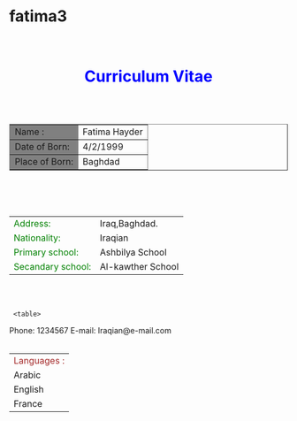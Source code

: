 # fatima3
<!DOCtype html>
<html>
<head>
 <title>cv</title>
</head>

  <body>
<br>
<h1 style="color:blue;text-align:center;">Curriculum Vitae</h1>
<br>
<br>
 <table border="1">
<tr>
<td style="background-color:grey;">Name :</td>
<td>Fatima Hayder</td>
</tr>
<tr>
<td style="background-color:grey;">Date of Born:</td>
<td>4/2/1999</td>
</tr>
<tr>
<td style="background-color:grey;">Place of Born:</td>
<td>Baghdad</td>
</tr>
 </table>
<br>
<br>
<br>
  <table>
<tr>
<td style="color:green;">Address:</td>
<td> Iraq,Baghdad.</td>
</tr>
<tr>
<td style="color:green;" >Nationality:</td>
<td> Iraqian</td>
</tr>
<tr>
<td style="color:green;">Primary school:</td>
<td> Ashbilya School</td>
</tr>
<td style="color:green;">Secandary school:</td>
<td> Al-kawther School</td>
</tr>

   </table>
<br><br>

     <table>
  <tr>
  <td style="color:cyan;">Phone:</td>
  <td>1234567</td>
   </tr>
  <tr>
  <td style="color:cyan;">E-mail:</td>
    <td>Iraqian@e-mail.com</td>
  </tr>

  </table><br><br>

<table>
<tr>
<td style="color:brown;">Languages :</td>
</tr>

<tr>
<td>Arabic </td>
</tr>

<tr>
<td>English</td>
</tr>

<tr>
<td>France</td>
</tr>


</table>

  </body>
</html>
